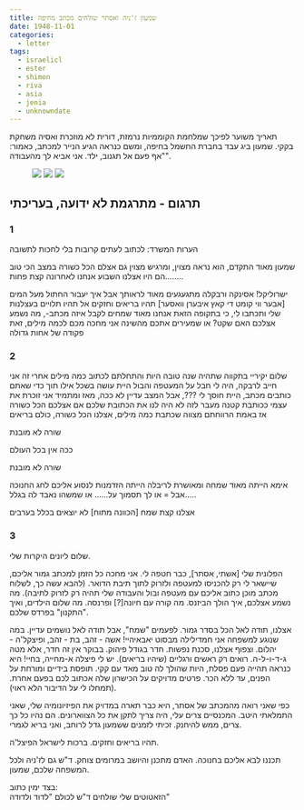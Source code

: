 ```yaml
---
title: שמעון ז'ניה ואסתר שולחים מכתב מחיפה
date: 1948-11-01
categories:
  - letter
tags:
  - israelicl
  - ester
  - shimon
  - riva
  - asia
  - jenia
  - unknowndate
---
```


תאריך משוער לפיכך שמלחמת הקוממיות נרמזת, דורית לא מוזכרת ואסיה משחקת בקקי.
שמעון ביג עבד בחברת החשמל בחיפה, ומשם כנראה הגיע הנייר למכתב,
כאמור: "אף פעם אל תגנוב, ילד. אני אביא לך מהעבודה".

<figure class="half">
    <a  href="/pupko-papers/assets/images/1948-11-01-shimon-jenia-ester-1.jpg">
    <img src="/pupko-papers/assets/images/1948-11-01-shimon-jenia-ester-1.jpg"></a>
    <a  href="/pupko-papers/assets/images/1948-11-01-shimon-jenia-ester-2.jpg">
    <img src="/pupko-papers/assets/images/1948-11-01-shimon-jenia-ester-2.jpg"></a>
    <a  href="/pupko-papers/assets/images/1948-11-01-shimon-jenia-ester-3.jpg">
    <img src="/pupko-papers/assets/images/1948-11-01-shimon-jenia-ester-3.jpg"></a>
</figure>

## תרגום - מתרגמת לא ידועה, בעריכתי
### 1

הערות המשרד:
לכתוב לעתים קרובות
בלי לחכות לתשובה

שמעון מאוד התקדם, הוא נראה מצוין, ומרגיש מצוין
גם אצלם הכל כשורה במצב הכי טוב
הם היו אצלנו השבוע
אנחנו לאחרונה קצת פחות........

ישרוליקל! אסינקה ורבקלה מתגעגעים מאוד לראותך
אבל איך יעבור החתול מעל המים [אבער ווי קומט די קאץ איבערן וואסער]
תהיו בריאים וחזקים
אל תהיו תלויים בעצלנות שלי ותכתבו לי,
כי בתקופה הזאת אנחנו מאוד שמחים לקבל איזה מכתב-, מה נשמע אצלכם
האם שקט?
או שמעירים אתכם מהשינה
אני מחכה מכם לכמה מילים, זאת פקודה של אחות גדולה

### 2

שלום יקיריי
בתקווה שתהיה שנה טובה
היות והתחלתם לכתוב כמה מילים
אחרי זה אני חייב לרבקה,
היה לי חבל על המעטפה והבול
היית עושה בשכל אילו תוך כדי שאתם כותבים מכתב,
היית חוסך לי ???,
אבל המצב עדיין לא ככה,
מאז ומתמיד אני זוכרת את עצמי ככותבת קטנה
מעבר לזה לא היה לנו את הכתובת שלכם
אם אצלכם הכל כשורה אז באמת הרווחתם מצווה שכתבת כמה מילים,
אצלנו הכל כשורה, כולם בריאים

שורה  לא מובנת

ככה אין בכל העולם

שורה לא מובנת

אימא הייתה מאוד שמחה ומאושרת
לריבלה הייתה הזדמנות לנסוע אליכם לחג החנוכה
אבל = או לך תסמוך על......
או שמשהו נאבד לה בגלל.....

אצלנו קצת שמח [הכוונה מתוח]
לא יוצאים בכלל בערבים

### 3

שלום ליונים היקרות שלי.

הפלונית שלי [אשתי, אסתר], כבר חטפה לי.
אני מחכה כל הזמן למכתב גמור אליכם, שיישאר לי רק להכניסו למעטפה ולזרוק לתוך תיבת הדואר.
(להבא עשה כך, לשלוח מכתב מוכן כתוב אליכם עם מעטפה ובול והעבודה שלי תהיה רק לזרוק לתיבה).
מה נשמע אצלכם, איך הולך הביזנס.
מה קורה עם חיונה[?] ופרנסה.
מה שלום הילדים, ואיך "התקנון" בפרדס שלכם.

אצלנו, תודה לאל הכל בסדר גמור.
 לפעמים "שמח", אבל תודה לאל נושמים עדיין.
במה שנוגע למשפחה אני חמדילילה מבסוט יאבאיהיי!
אשה - זהב,
בת - זהב,
ופיצקל'ה - יהלום.
וצפוף אצלנו, סכנת נפשות.
חדר בגודל פיהוק.
בבוקר אין זה חדר, אלא מטה ג-ד-ו-ל-ה.
רואים רק ראשים ורגליים (שיהיו בריאים).
יש לי פיצלה א-מחייה, בחיי!
היא כנראה תהייה פעם פסלת, היות שהולך לה טוב מאד עם קקי.
תופסת בידיים ומורחת על הפנים, עד ללא הכר.
פרטים מדויקים על הכישרון שלה אכתוב לכם בפעם אחרת.
(תמחלו לי על הדיבור הלא ראוי).

כפי שאני רואה מהמכתב של אסתר,
היא כבר תארה במדויק את הפיזיונומיה שלי, שאני התמלאתי היטב.
המכנסיים צרים עלי, היה צריך לתקן את כל הצווארונים.
הם נהיו כל כך צרים, ממש להיחנק.
זכיתי לזמנים ששמעון גדל לרוחב, ואני בריא לגמרי.

תהיו בריאים וחזקים. ברכות לישראל הפיצל'ה.

תכננו לבא אליכם בחנוכה. האדם מתכנן והיושב במרומים צוחק.
ד"ש גם לז'ניה ולכל המשפחה
שלכם, שמעון.

בצד ימין כתוב:  
הזאטוטים שלי שולחים ד"ש לכולם "לדוד ולדודה"



